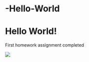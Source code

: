 # -Hello-World
<!DOCTYPE html>
<h1>Hello World!</h1>
<p>First homework assignment completed</p>
<img src="https://www.havahart.com/media/wysiwyg/hh/cms/lc/cats/hh-animals-feral-cat-1.png"
